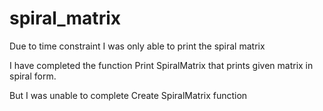 # spiral_matrix

Due to time constraint I was only able to print the spiral matrix

I have completed the function Print SpiralMatrix that prints given matrix in spiral form.

But I was unable to complete Create SpiralMatrix function
